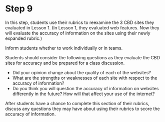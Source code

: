 # Step 9

In this step, students use their rubrics to reexamine the 3 CBD sites they evaluated in Lesson 1. (In Lesson 1, they evaluated web features. Now they will evaluate the accuracy of information on the sites using their newly expanded rubric.)

Inform students whether to work individually or in teams. 

Students should consider the following questions as they evaluate the CBD sites for accuracy and be prepared for a class discussion.
- Did your opinion change about the quality of each of the websites? 
- What are the strengths or weaknesses of each site with respect to the accuracy of information? 
- Do you think you will question the accuracy of information on websites differently in the future? How will that affect your use of the internet?

After students have a chance to complete this section of their rubrics, discuss any questions they may have about using their rubrics to score the accuracy of information. 